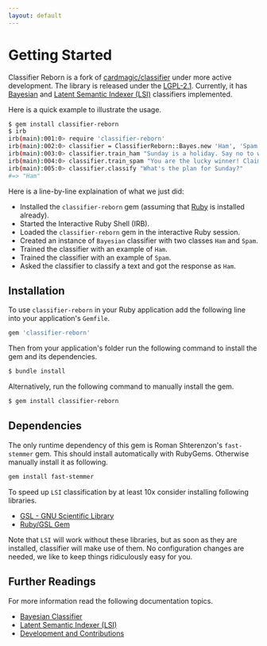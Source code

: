 ```yaml
---
layout: default
---
```


# Getting Started

Classifier Reborn is a fork of [cardmagic/classifier](https://github.com/cardmagic/classifier) under more active development.
The library is released under the [LGPL-2.1](https://github.com/jekyll/classifier-reborn/blob/master/LICENSE).
Currently, it has [Bayesian](https://en.wikipedia.org/wiki/Naive_Bayes_classifier) and [Latent Semantic Indexer (LSI)](https://en.wikipedia.org/wiki/Latent_semantic_analysis) classifiers implemented.

Here is a quick example to illustrate the usage.

```bash
$ gem install classifier-reborn
$ irb
irb(main):001:0> require 'classifier-reborn'
irb(main):002:0> classifier = ClassifierReborn::Bayes.new 'Ham', 'Spam'
irb(main):003:0> classifier.train_ham "Sunday is a holiday. Say no to work on Sunday!"
irb(main):004:0> classifier.train_spam "You are the lucky winner! Claim your holiday prize."
irb(main):005:0> classifier.classify "What's the plan for Sunday?"
#=> "Ham"
```

Here is a line-by-line explaination of what we just did:

* Installed the `classifier-reborn` gem (assuming that [Ruby](https://www.ruby-lang.org/en/) is installed already).
* Started the Interactive Ruby Shell (IRB).
* Loaded the `classifier-reborn` gem in the interactive Ruby session. 
* Created an instance of `Bayesian` classifier with two classes `Ham` and `Spam`.
* Trained the classifier with an example of `Ham`.
* Trained the classifier with an example of `Spam`.
* Asked the classifier to classify a text and got the response as `Ham`.

## Installation

To use `classifier-reborn` in your Ruby application add the following line into your application's `Gemfile`.

```ruby
gem 'classifier-reborn'
```

Then from your application's folder run the following command to install the gem and its dependencies.

```bash
$ bundle install
```

Alternatively, run the following command to manually install the gem.

```bash
$ gem install classifier-reborn
```

## Dependencies

The only runtime dependency of this gem is Roman Shterenzon's `fast-stemmer` gem. This should install automatically with RubyGems. Otherwise manually install it as following.

```bash
gem install fast-stemmer
```

To speed up `LSI` classification by at least 10x consider installing following libraries.

* [GSL - GNU Scientific Library](http://www.gnu.org/software/gsl)
* [Ruby/GSL Gem](https://rubygems.org/gems/gsl)

Note that `LSI` will work without these libraries, but as soon as they are installed, classifier will make use of them. No configuration changes are needed, we like to keep things ridiculously easy for you.

## Further Readings

For more information read the following documentation topics.

* [Bayesian Classifier](bayes)
* [Latent Semantic Indexer (LSI)](lsi)
* [Development and Contributions](development)
